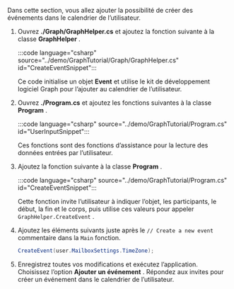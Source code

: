 <!-- markdownlint-disable MD002 MD041 -->

Dans cette section, vous allez ajouter la possibilité de créer des événements dans le calendrier de l’utilisateur.

1. Ouvrez **./Graph/GraphHelper.cs** et ajoutez la fonction suivante à la classe **GraphHelper** .

    :::code language="csharp" source="../demo/GraphTutorial/Graph/GraphHelper.cs" id="CreateEventSnippet":::

    Ce code initialise un objet **Event** et utilise le kit de développement logiciel Graph pour l’ajouter au calendrier de l’utilisateur.

1. Ouvrez **./Program.cs** et ajoutez les fonctions suivantes à la classe **Program** .

    :::code language="csharp" source="../demo/GraphTutorial/Program.cs" id="UserInputSnippet":::

    Ces fonctions sont des fonctions d’assistance pour la lecture des données entrées par l’utilisateur.

1. Ajoutez la fonction suivante à la classe **Program** .

    :::code language="csharp" source="../demo/GraphTutorial/Program.cs" id="CreateEventSnippet":::

    Cette fonction invite l’utilisateur à indiquer l’objet, les participants, le début, la fin et le corps, puis utilise ces valeurs pour appeler `GraphHelper.CreateEvent` .

1. Ajoutez les éléments suivants juste après le `// Create a new event` commentaire dans la `Main` fonction.

    ```csharp
    CreateEvent(user.MailboxSettings.TimeZone);
    ```

1. Enregistrez toutes vos modifications et exécutez l’application. Choisissez l’option **Ajouter un événement** . Répondez aux invites pour créer un événement dans le calendrier de l’utilisateur.
